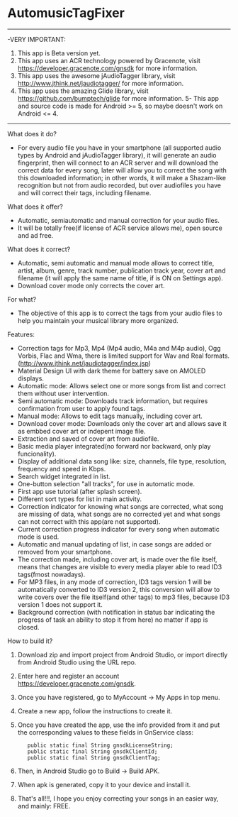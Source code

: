 # AutomusicTagFixer
********************************************************************************************************************************
-VERY IMPORTANT:
1. This app is Beta version yet. 
2. This app uses an ACR technology powered by Gracenote, visit https://developer.gracenote.com/gnsdk for more information.
3. This app uses the awesome jAudioTagger library, visit http://www.jthink.net/jaudiotagger/ for more information.
4. This app uses the amazing Glide library, visit https://github.com/bumptech/glide for more information.
5- This app and source code is made for Android >= 5, so maybe doesn't work on Android <= 4.
********************************************************************************************************************************
What does it do?
- For every audio file you have in your smartphone (all supported audio types by Android and jAudioTagger library), it will generate an audio fingerprint, then will connect to an ACR server and will download the correct data for every song, later will allow you to correct the song with this downloaded information; in other words, it will make a Shazam-like recognition but not from audio recorded, but over audiofiles you have and will correct their tags, including filename.

What does it offer?
- Automatic, semiautomatic and manual correction for your audio files.
- It will be totally free(if license of ACR service allows me), open source and ad free.

What does it correct?
- Automatic, semi automatic and manual mode allows to correct title, artist, album, genre, track number, publication track year, cover art and filename (it will apply the same name of title, if is ON on Settings app).
- Download cover mode only corrects the cover art.

For what?
- The objective of this app is to correct the tags from your audio files to help you maintain your musical library more organized.

Features:
- Correction tags for  Mp3, Mp4 (Mp4 audio, M4a and M4p audio), Ogg Vorbis, Flac and Wma, there is limited support for Wav and Real formats.(http://www.jthink.net/jaudiotagger/index.jsp) 
- Material Design UI with dark theme for battery save on AMOLED displays.
- Automatic mode: Allows select one or more songs from list and correct them without user intervention.
- Semi automatic mode: Downloads track information, but requires confirmation from user to apply found tags.
- Manual mode: Allows to edit tags manually, including cover art.
- Download cover mode: Downloads only the cover art and allows save it as embbed cover art or indepent image file.
- Extraction and saved of cover art from audiofile.
- Basic media player integrated(no forward nor backward, only play funcionality).
- Display of additional data song like: size, channels, file type, resolution, frequency and speed in Kbps.
- Search widget integrated in list.
- One-button selection "all tracks", for use in automatic mode.
- First app use tutorial (after splash screen).
- Different sort types for list in main activity.
- Correction indicator for knowing what songs are corrected, what song are missing of data, what songs are no corrected yet and what songs can not correct with this app(are not supported).
- Current correction progress indicator for every song when automatic mode is used.
- Automatic and manual updating of list, in case songs are added or removed from your smartphone.
- The correction made, including cover art, is made over the file itself, means that changes are visible to every media player able to read ID3 tags(fmost nowadays).
- For MP3 files, in any mode of correction, ID3 tags version 1 will be automatically converted to ID3 version 2, this conversion will allow to write covers over the file itself(and other tags) to mp3 files, because ID3 version 1 does not support it.
- Background correction (with notification in status bar indicating the progress of task an ability to stop it from here) no matter if app is closed.

How to build it?

1. Download zip and import project from Android Studio, or import directly from Android Studio using the URL repo.
2. Enter here and register an account https://developer.gracenote.com/gnsdk.
3. Once you have registered, go to MyAccount -> My Apps in top menu.
4. Create a new app, follow the instructions to create it.
5. Once you have created the app, use the info provided from it and put the corresponding values to these fields in GnService class:
          
          public static final String gnsdkLicenseString;
          public static final String gnsdkClientId;
          public static final String gnsdkClientTag;
          
6. Then, in Android Studio go to Build -> Build APK.
7. When apk is generated, copy it to your device and install it.
8. That's all!!!, I hope you enjoy correcting your songs in an easier way, and mainly: FREE.
